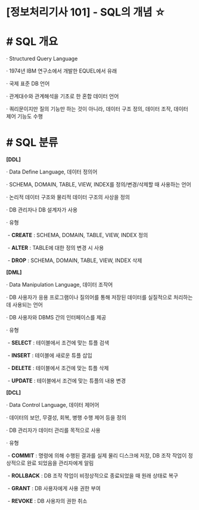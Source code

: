 

# [정보처리기사 101] - SQL의 개념 ☆



# **# SQL 개요**

· Structured Query Language

· 1974년 IBM 연구소에서 개발한 EQUEL에서 유래

· 국제 표준 DB 언어

· 관계대수와 관계해석을 기초로 한 혼합 데이터 언어

· 쿼리문이지만 질의 기능만 하는 것이 아니라, 데이터 구조 정의, 데이터 조작, 데이터 제어 기능도 수행



# **# SQL 분류**

**[DDL]**

· Data Define Language, 데이터 정의어

· SCHEMA, DOMAIN, TABLE, VIEW, INDEX를 정의/변경/삭제할 때 사용하는 언어

· 논리적 데이터 구조와 물리적 데이터 구조의 사상을 정의

· DB 관리자나 DB 설계자가 사용

· 유형

​    \- **CREATE** : SCHEMA, DOMAIN, TABLE, VIEW, INDEX 정의

​    \- **ALTER** : TABLE에 대한 정의 변경 시 사용

​    \- **DROP** : SCHEMA, DOMAIN, TABLE, VIEW, INDEX 삭제



**[DML]**

· Data Manipulation Language, 데이터 조작어

· DB 사용자가 응용 프로그램이나 질의어를 통해 저장된 데이터를 실질적으로 처리하는 데 사용되는 언어

· DB 사용자와 DBMS 간의 인터페이스를 제공

· 유형

​    \- **SELECT** : 테이블에서 조건에 맞는 튜플 검색

​    \- **INSERT** : 테이블에 새로운 튜플 삽입

​    \- **DELETE** : 테이블에서 조건에 맞는 튜플 삭제

​    \- **UPDATE** : 테이블에서 조건에 맞는 튜플의 내용 변경



**[DCL]**

· Data Control Language, 데이터 제어어

· 데이터의 보안, 무결성, 회복, 병행 수행 제어 등을 정의

· DB 관리자가 데이터 관리를 목적으로 사용

· 유형

​    \- **COMMIT** : 명령에 의해 수행된 결과를 실제 물리 디스크에 저장, DB 조작 작업이 정상적으로 완료 되었음을 관리자에게 알림

​    \- **ROLLBACK** : DB 조작 작업이 비정상적으로 종료되었을 때 원래 상태로 복구

​    \- **GRANT** : DB 사용자에게 사용 권한 부여

​    \- **REVOKE** : DB 사용자의 권한 취소